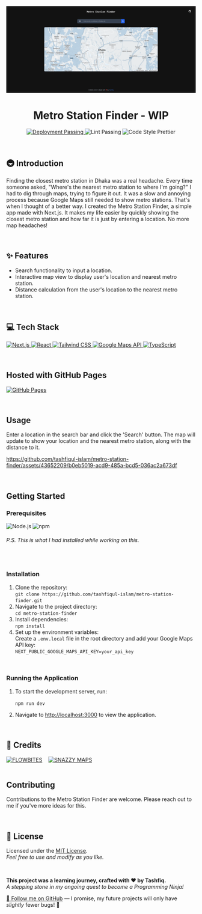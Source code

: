 <!--Banner --->
<div align="center">
  <img src="https://github.com/tashfiqul-islam/metro-station-finder/blob/master/public/msf-banner.png" alt="Metro-Banner" />
</div>

<!-- Project Title Section -->
<h1 align="center">Metro Station Finder - WIP</h1>

<!-- GHA, Prettier & Linting Badges -->
<p align="center">
  <a href="https://github.com/tashfiqul-islam/metro-station-finder/actions/workflows/nextjs.yml">
    <img src="https://img.shields.io/badge/Deployment-Passing-4BC51D?logo=github" alt="Deployment Passing">
  </a>
  <img src="https://img.shields.io/badge/Lint-Passing-00aa00?logo=eslint&logoColor=white" alt="Lint Passing">
  <img src="https://img.shields.io/badge/Code Style-Prettier-ff69b4?logo=prettier&logoColor=white" alt="Code Style Prettier">
</p>

<br>

<!-- Introduction Section -->
<h2>🚇 Introduction</h2>
<p>
  Finding the closest metro station in Dhaka was a real headache. Every time someone asked, "Where's the nearest metro station to where I'm going?" I had to dig through maps, trying to figure it out. It was a slow and annoying process because Google Maps still needed to show metro stations. That's when I thought of a better way. I created the Metro Station Finder, a simple app made with Next.js. It makes my life easier by quickly showing the closest metro station and how far it is just by entering a location. No more map headaches!
</p>

<br>

<!-- Features Section -->
<h2>✨ Features</h2>
<ul>
  <li>Search functionality to input a location.</li>
  <li>Interactive map view to display user's location and nearest metro station.</li>
  <li>Distance calculation from the user's location to the nearest metro station.</li>
</ul>

<br>

<!-- Technology Stack Section -->
<h2>💻 Tech Stack</h2>
<p>
    <!-- Next.js Badge -->
    <a href="https://nextjs.org/" target="_blank">
        <img src="https://img.shields.io/badge/Next.js-14.0.4-000000?style=for-the-badge&logo=next.js&logoColor=white" alt="Next.js">
    </a>
    <!-- React Badge -->
    <a href="https://reactjs.org/" target="_blank">
        <img src="https://img.shields.io/badge/React-18-61DAFB?style=for-the-badge&logo=react&logoColor=white" alt="React">
    </a>
    <!-- Tailwind CSS Badge -->
    <a href="https://tailwindcss.com/" target="_blank">
        <img src="https://img.shields.io/badge/Tailwind CSS-3.4.1-38B2AC?style=for-the-badge&logo=tailwind-css&logoColor=white" alt="Tailwind CSS">
    </a>
    <!-- Google Maps API Badge -->
    <a href="https://developers.google.com/maps/documentation/javascript/overview" target="_blank">
        <img src="https://img.shields.io/badge/Google Maps API-Latest-4285F4?style=for-the-badge&logo=google-maps&logoColor=white" alt="Google Maps API">
    </a>
    <!-- TypeScript Badge -->
    <a href="https://www.typescriptlang.org/" target="_blank">
        <img src="https://img.shields.io/badge/TypeScript-5-3178C6?style=for-the-badge&logo=typescript&logoColor=white" alt="TypeScript">
    </a>
</p>

<br>

<!-- Hosted with GitHub Pages -->
<h2>Hosted with GitHub Pages</h2>
<p>
  <a href="https://tashfiqul-islam.github.io/metro-station-finder/">
    <img src="https://img.shields.io/badge/GitHub Pages-Visit-181717?style=for-the-badge&logo=github&logoColor=white" alt="GitHub Pages">
  </a>
</p>

<br>

<!-- Usage -->
<h2>Usage</h2>
<p>
  Enter a location in the search bar and click the 'Search' button. The map will update to show your location and the nearest metro station, along with the distance to it.
</p>

<!-- Video Demo -->

https://github.com/tashfiqul-islam/metro-station-finder/assets/43652209/b0eb5019-acd9-485a-bcd5-036ac2a673df

<br>

<!-- Getting Started Section -->
<h2>Getting Started</h2>

<!-- Prerequisites -->
<h3>Prerequisites</h3>
<p>
  <img src="https://img.shields.io/badge/Node.js-v20.10.0-339933?style=for-the-badge&logo=node.js&logoColor=white" alt="Node.js">
  <img src="https://img.shields.io/badge/npm-v10.3.0-CB3837?style=for-the-badge&logo=npm&logoColor=white" alt="npm">
</p>
<h6>
  <em>P.S. This is what I had installed while working on this.</em>
</h6>

<br>

<!-- Installation -->
<h3>Installation</h3>
<ol>
  <li>Clone the repository:<br>
    <code>git clone https://github.com/tashfiqul-islam/metro-station-finder.git</code>
  </li>
  <li>Navigate to the project directory:<br>
    <code>cd metro-station-finder</code>
  </li>
  <li>Install dependencies:<br>
    <code>npm install</code>
  </li>
  <li>Set up the environment variables:<br>
    Create a <code>.env.local</code> file in the root directory and add your Google Maps API key:<br>
    <code>NEXT_PUBLIC_GOOGLE_MAPS_API_KEY=your_api_key</code>
  </li>
</ol>

<br>

<!-- Running the Application -->
<h3>Running the Application</h3>
<ol>
  <li><p>To start the development server, run: </p></li>
  <code>npm run dev</code>
  <li><p>Navigate to <a href="http://localhost:3000">http://localhost:3000</a> to view the application.</p></li>
</ol>

<br>

<!-- Credit Section -->
<h2>👏 Credits</h2>
<div style="display: flex; gap: 1rem;">
  <a href="https://flowbite.com" target="_blank">
    <img src="https://img.shields.io/badge/Search%20Bar%20Design-FLOWBITES-0073e6?style=for-the-badge&logo=data:image/png;base64,iVBORw0KGgoAAAANSUhEUgAAABgAAAAYCAYAAADgdz34AAAAZElEQVR42mP8/wM/Af1EWY2UYMRgKLFq1q6K9rKVavXq3Kioq2NrY2W4KA8kwsi4EK8vgAAAABJRU5ErkJggg=="
      alt="FLOWBITES" />
  </a>
  <a href="https://snazzymaps.com" target="_blank">
    <img src="https://img.shields.io/badge/Custom%20Map%20Design-SNAZZY%20MAPS-77AA77?style=for-the-badge&logo=data:image/png;base64,iVBORw0KGgoAAAANSUhEUgAAABgAAAAYCAYAAADgdz34AAAAVUlEQVR42mL4/wM/D5WYuyZjBhYGBgaGhobGBoYGBhYWVl5fJtihqKgohweKioKKIoYHoIuBoeGBooChoaGioKChhIKGhgoCBHYMGABiSp0HhIHM0AAAAAElFTkSuQmCC"
      alt="SNAZZY MAPS" />
  </a>
</div>

<br>

<!-- Contributing -->
<h2>Contributing</h2>
<p>
  Contributions to the Metro Station Finder are welcome. Please reach out to me if you've more ideas for this.
</p>

<br>

<!-- License section -->
<h2>📜 License</h2>
<p>
    Licensed under the <a href="LICENSE">MIT License</a>.<br>
    <em>Feel free to use and modify as you like.</em>
</p>

<br>

<!-- Footer Section -->
<div>
    <p>
        <strong>This project was a learning journey, crafted with ❤️ by Tashfiq.</strong><br>
        <em>A stepping stone in my ongoing quest to become a Programming Ninja!</em>
    </p>
    <p>
        <a href="https://github.com/tashfiqul-islam" target="_blank">🌟 Follow me on GitHub</a> —
        I promise, my future projects will only have <em>slightly</em> fewer bugs! 🐛
    </p>
</div>
